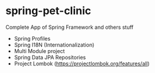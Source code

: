 # spring-pet-clinic

Complete App of Spring Framework and others stuff
- Spring Profiles
- Spring I18N (Internationalization)  
- Multi Module project
- Spring Data JPA Repositories
- Project Lombok (https://projectlombok.org/features/all)
